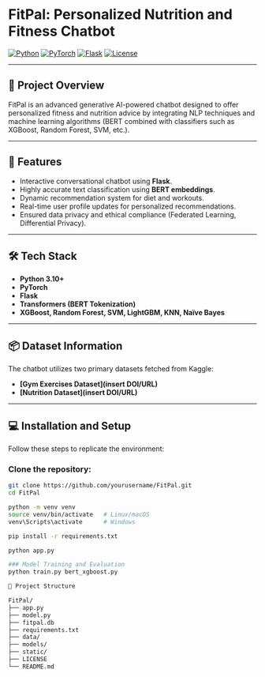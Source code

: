 # FitPal: Personalized Nutrition and Fitness Chatbot

[![Python](https://img.shields.io/badge/python-v3.10+-blue.svg)](https://www.python.org/downloads/)
[![PyTorch](https://img.shields.io/badge/PyTorch-v2.0+-ee4c2c.svg)](https://pytorch.org/)
[![Flask](https://img.shields.io/badge/Flask-v3.0.0-black.svg)](https://flask.palletsprojects.com/en/latest/)
[![License](https://img.shields.io/badge/license-MIT-green.svg)](LICENSE)

---

## 📖 Project Overview
FitPal is an advanced generative AI-powered chatbot designed to offer personalized fitness and nutrition advice by integrating NLP techniques and machine learning algorithms (BERT combined with classifiers such as XGBoost, Random Forest, SVM, etc.).

---

## 🚀 Features
- Interactive conversational chatbot using **Flask**.
- Highly accurate text classification using **BERT embeddings**.
- Dynamic recommendation system for diet and workouts.
- Real-time user profile updates for personalized recommendations.
- Ensured data privacy and ethical compliance (Federated Learning, Differential Privacy).

---

## 🛠️ Tech Stack
- **Python 3.10+**
- **PyTorch**
- **Flask**
- **Transformers (BERT Tokenization)**
- **XGBoost, Random Forest, SVM, LightGBM, KNN, Naïve Bayes**

---

## 📦 Dataset Information
The chatbot utilizes two primary datasets fetched from Kaggle:

- **[Gym Exercises Dataset](insert DOI/URL)**
- **[Nutrition Dataset](insert DOI/URL)**

---

## 💻 Installation and Setup
Follow these steps to replicate the environment:

### Clone the repository:
```bash
git clone https://github.com/yourusername/FitPal.git
cd FitPal

python -m venv venv
source venv/bin/activate   # Linux/macOS
venv\Scripts\activate      # Windows

pip install -r requirements.txt

python app.py

### Model Training and Evaluation
python train.py bert_xgboost.py

📂 Project Structure

FitPal/
├── app.py
├── model.py
├── fitpal.db
├── requirements.txt
├── data/
├── models/
├── static/
├── LICENSE
└── README.md

